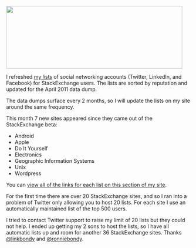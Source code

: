 <img src='https://brianbondy.com/static/img/blogpost_107/socialIcons.png' width='480' height='170'>

I refreshed [my lists][1] of social networking accounts (Twitter, LinkedIn, and Facebook) for StackExchange users.  The lists are sorted by reputation and updated for the April 2011 data dump.

The data dumps surface every 2 months, so I will update the lists on my site around the same frequency.

This month 7 new sites appeared since they came out of the StackExchange beta:

- Android
- Apple
- Do It Yourself
- Electronics
- Geographic Information Systems
- Unix
- Wordpress

You can [view all of the links for each list on this section of my site][1].

For the first time there are over 20 StackExchange sites, and so I ran into a problem of Twitter only allowing you to host 20 lists.  For each site I use an automatically maintained list of the top 500 users.  

I tried to contact Twitter support to raise my limit of 20 lists but they could not help.  I ended up getting my 2 sons to host the lists, so I have all automatic lists up and room for another 36 StackExchange sites.  Thanks [@linkbondy][2] and [@ronniebondy][3].

[1]: https://brianbondy.com/stackexchange/
[2]: https://twitter.com/linkbondy
[3]: https://twitter.com/ronniebondy
